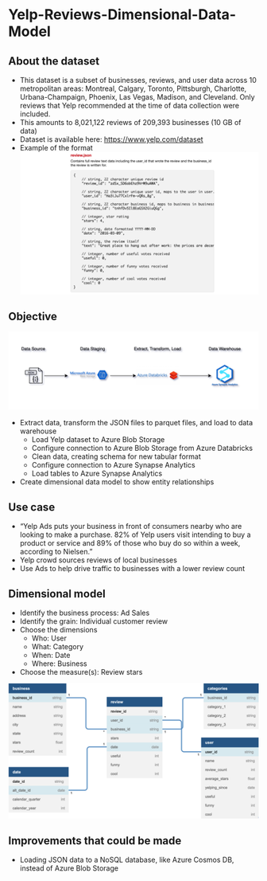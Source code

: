 # Yelp-Reviews-Dimensional-Data-Model

## About the dataset
- This dataset is a subset of businesses, reviews, and user data across 10 metropolitan areas: Montreal, Calgary, Toronto, Pittsburgh, Charlotte, Urbana-Champaign, Phoenix, Las Vegas, Madison, and Cleveland. Only reviews that Yelp recommended at the time of data collection were included. 
- This amounts to 8,021,122 reviews of 209,393 businesses (10 GB of data)
- Dataset is available here: https://www.yelp.com/dataset
- Example of the format
![](https://github.com/smithashley/Yelp-Reviews-Dimensional-Data-Model/blob/main/images/exjson.png)

## Objective
![](https://github.com/smithashley/Yelp-Reviews-Dimensional-Data-Model/blob/main/images/yd_diagram.png)

- Extract data, transform the JSON files to parquet files, and load to data warehouse
    - Load Yelp dataset to Azure Blob Storage
    - Configure connection to Azure Blob Storage from Azure Databricks
    - Clean data, creating schema for new tabular format
    - Configure connection to Azure Synapse Analytics 
    - Load tables to Azure Synapse Analytics
- Create dimensional data model to show entity relationships

## Use case
- “Yelp Ads puts your business in front of consumers nearby who are looking to make a purchase. 82% of Yelp users visit intending to buy a product or service and 89% of those who buy do so within a week, according to Nielsen.”
- Yelp crowd sources reviews of local businesses
- Use Ads to help drive traffic to businesses with a lower review count

## Dimensional model
- Identify the business process: Ad Sales
- Identify the grain: Individual customer review
- Choose the dimensions
    - Who: User
    - What: Category
    - When: Date
    - Where: Business
- Choose the measure(s): Review stars

![](https://github.com/smithashley/Yelp-Reviews-Dimensional-Data-Model/blob/main/images/dim_data_model.png)

## Improvements that could be made
- Loading JSON data to a NoSQL database, like Azure Cosmos DB, instead of Azure Blob Storage
